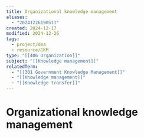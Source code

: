 ```yaml
---
title: Organizational knowledge management
aliases:
  - "20241226190511"
created: 2024-12-17
modified: 2024-12-26
tags:
  - project/dma
  - resource/GKM
type: "[[406 Organization]]"
subject: "[[Knowledge management]]"
relatedTerm:
  - "[[301 Government Knowledge Management]]"
  - "[[Knowledge management]]"
  - "[[Knowledge transfer]]"
---
```

# Organizational knowledge management
